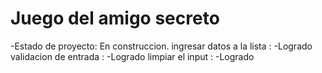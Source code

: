 <h1>Juego del amigo secreto</h1>
-Estado de proyecto:  En construccion.
ingresar datos a la lista : -Logrado
validacion de entrada     : -Logrado
limpiar el input          : -Logrado